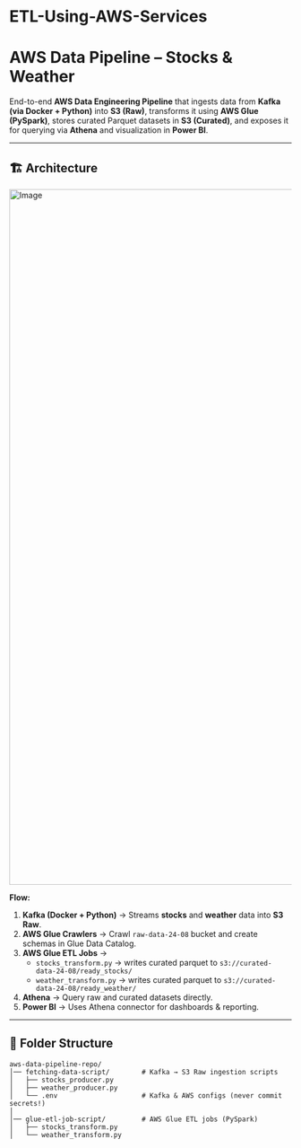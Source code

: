 # ETL-Using-AWS-Services

# AWS Data Pipeline – Stocks & Weather

End-to-end **AWS Data Engineering Pipeline** that ingests data from **Kafka (via Docker + Python)** into **S3 (Raw)**, transforms it using **AWS Glue (PySpark)**, stores curated Parquet datasets in **S3 (Curated)**, and exposes it for querying via **Athena** and visualization in **Power BI**.  

---

## 🏗️ Architecture

<img width="1748" height="1240" alt="Image" src="https://github.com/user-attachments/assets/692b682f-d83d-451c-ae8e-9ff28040e159" />

**Flow:**
1. **Kafka (Docker + Python)** → Streams **stocks** and **weather** data into **S3 Raw**.
2. **AWS Glue Crawlers** → Crawl `raw-data-24-08` bucket and create schemas in Glue Data Catalog.
3. **AWS Glue ETL Jobs** →  
   - `stocks_transform.py` → writes curated parquet to `s3://curated-data-24-08/ready_stocks/`  
   - `weather_transform.py` → writes curated parquet to `s3://curated-data-24-08/ready_weather/`
4. **Athena** → Query raw and curated datasets directly.
5. **Power BI** → Uses Athena connector for dashboards & reporting.

---

## 📂 Folder Structure
```
aws-data-pipeline-repo/
│── fetching-data-script/        # Kafka → S3 Raw ingestion scripts
│   ├── stocks_producer.py
│   ├── weather_producer.py
│   └── .env                     # Kafka & AWS configs (never commit secrets!)
│
│── glue-etl-job-script/         # AWS Glue ETL jobs (PySpark)
│   ├── stocks_transform.py
│   └── weather_transform.py

```


